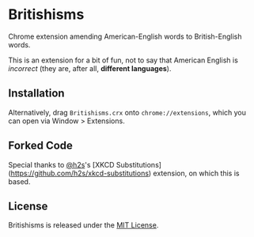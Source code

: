 Britishisms
===========

Chrome extension amending American-English words to British-English words.

This is an extension for a bit of fun, not to say that American English is 
*incorrect* (they are, after all, **different languages**).


Installation
------------

Alternatively, drag `Britishisms.crx` onto `chrome://extensions`, which
you can open via Window > Extensions.


Forked Code
------------

Special thanks to [@h2s](https://github.com/h2s/)'s [XKCD Substitutions]
(https://github.com/h2s/xkcd-substitutions) extension, on which this is based.

License
-------

Britishisms is released under the [MIT License](http://www.opensource.org/licenses/MIT).


